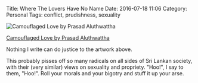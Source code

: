 Title: Where The Lovers Have No Name
Date: 2016-07-18 11:06
Category: Personal
Tags: conflict, prudishness, sexuality

![Camouflaged Love by Prasad Aluthwattha]({filename}/images/best-art-ever.jpg)

[Camouflaged Love by Prasad Aluthwattha](https://www.facebook.com/aluthart/photos/a.1728487060739361.1073741828.1728099647444769/1732564683664932/)

Nothing I write can do justice to the artwork above.

This probably pisses off so many radicals on all sides of Sri Lankan  society,
with their (very similar) views on sexuality and propriety. "Hoo!", I say  to
them, "Hoo!". Roll your morals and your bigotry and stuff it up your arse.